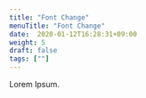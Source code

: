 ```yaml
---
title: "Font Change"
menuTitle: "Font Change"
date:  2020-01-12T16:28:31+09:00
weight: 5
draft: false
tags: [""]
---
```


Lorem Ipsum.